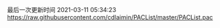 最后一次更新时间 2021-03-11 05:34:23
https://raw.githubusercontent.com/cdlaimin/PACList/master/PACList.pac


